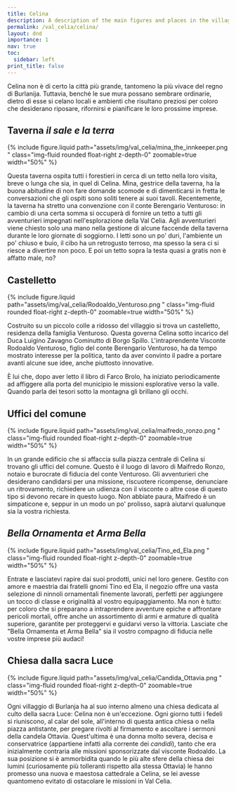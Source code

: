 ```yaml
---
title: Celina
description: A description of the main figures and places in the village of Celina.
permalink: /val_celia/celina/
layout: dnd
importance: 1
nav: true
toc:
  sidebar: left
print_title: false
---
```


Celina non è di certo la città più grande, tantomeno la più vivace del regno di Burlanija. Tuttavia, benché le sue mura possano sembrare ordinarie, dietro di esse si celano locali e ambienti che risultano preziosi per coloro che desiderano riposare, rifornirsi e pianificare le loro prossime imprese.

## Taverna _il sale e la terra_

{% include figure.liquid path="assets/img/val_celia/mina_the_innkeeper.png
" class="img-fluid rounded float-right z-depth-0" zoomable=true width="50%" %}

Questa taverna ospita tutti i forestieri in cerca di un tetto nella loro visita, breve o lunga che sia, in quel di Celina. Mina, gestrice della taverna, ha la buona abitudine di non fare domande scomode e di dimenticarsi in fretta le conversazioni che gli ospiti sono soliti tenere ai suoi tavoli. Recentemente, la taverna ha stretto una convenzione con il conte Berengario Venturoso: in cambio di una certa somma si occuperà di fornire un tetto a tutti gli avventurieri impegnati nell'esplorazione della Val Celia. Agli avventurieri viene chiesto solo una mano nella gestione di alcune faccende della taverna durante le loro giornate di soggiorno. I letti sono un po' duri, l'ambiente un po' chiuso e buio, il cibo ha un retrogusto terroso, ma spesso la sera ci si riesce a divertire non poco. E poi un tetto sopra la testa quasi a gratis non è affatto male, no?

## Castelletto

{% include figure.liquid path="assets/img/val_celia/Rodoaldo_Venturoso.png
" class="img-fluid rounded float-right z-depth-0" zoomable=true width="50%" %}

Costruito su un piccolo colle a ridosso del villaggio si trova un castelletto, residenza della famiglia Venturoso. Questa governa Celina sotto incarico del Duca Luigino Zavagno Cominutto di Borgo Spillo. L'intraprendente Visconte Rodoaldo Venturoso, figlio del conte Berengario Venturoso, ha da tempo mostrato interesse per la politica, tanto da aver convinto il padre a portare avanti alcune sue idee, anche piuttosto innovative.

È lui che, dopo aver letto il libro di Farco Brolo, ha iniziato periodicamente ad affiggere alla porta del municipio le missioni esplorative verso la valle. Quando parla dei tesori sotto la montagna gli brillano gli occhi.

## Uffici del comune

{% include figure.liquid path="assets/img/val_celia/maifredo_ronzo.png
" class="img-fluid rounded float-right z-depth-0" zoomable=true width="50%" %}

In un grande edificio che si affaccia sulla piazza centrale di Celina si trovano gli uffici del comune. Questo è il luogo di lavoro di Maifredo Ronzo, notaio e burocrate di fiducia del conte Venturoso. Gli avventurieri che desiderano candidarsi per una missione, riscuotere ricompense, denunciare un ritrovamento, richiedere un udienza con il visconte o altre cose di questo tipo si devono recare in questo luogo. Non abbiate paura, Maifredo è un simpaticone e, seppur in un modo un po' prolisso, saprà aiutarvi qualunque sia la vostra richiesta.

## _Bella Ornamenta et Arma Bella_

{% include figure.liquid path="assets/img/val_celia/Tino_ed_Ela.png
" class="img-fluid rounded float-right z-depth-0" zoomable=true width="50%" %}

Entrate e lasciatevi rapire dai suoi prodotti, unici nel loro genere. Gestito con amore e maestria dai fratelli gnomi Tino ed Ela, il negozio offre una vasta selezione di ninnoli ornamentali finemente lavorati, perfetti per aggiungere un tocco di classe e originalità al vostro equipaggiamento. Ma non è tutto: per coloro che si preparano a intraprendere avventure epiche e affrontare pericoli mortali, offre anche un assortimento di armi e armature di qualità superiore, garantite per proteggervi e guidarvi verso la vittoria. Lasciate che "Bella Ornamenta et Arma Bella" sia il vostro compagno di fiducia nelle vostre imprese più audaci!

## Chiesa dalla sacra Luce

{% include figure.liquid path="assets/img/val_celia/Candida_Ottavia.png
" class="img-fluid rounded float-right z-depth-0" zoomable=true width="50%" %}

Ogni villaggio di Burlanja ha al suo interno almeno una chiesa dedicata al culto della sacra Luce: Celina non è un'eccezione. Ogni giorno tutti i fedeli si riuniscono, al calar del sole, all'interno di questa antica chiesa o nella piazza antistante, per pregare rivolti al firmamento e ascoltare i sermoni della candela Ottavia. Quest'ultima è una donna molto severa, decisa e conservatrice (appartiene infatti alla corrente dei _candidi_), tanto che era inizialmente contraria alle missioni sponsorizzate dal visconte Rodoaldo. La sua posizione si è ammorbidita quando le più alte sfere della chiesa dei lumini (curiosamente più tolleranti rispetto alla stessa Ottavia) le hanno promesso una nuova e maestosa cattedrale a Celina, se lei avesse quantomeno evitato di ostacolare le missioni in Val Celia.
